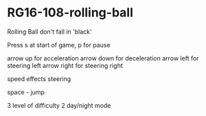 # RG16-108-rolling-ball
Rolling Ball
don't fall in 'black'

Press s at start of game, p for pause

arrow up for acceleration
arrow down for deceleration
arrow left for steering left
arrow right for steering right

speed effects steering

space - jump


3 level of difficulty
2 day/night mode



